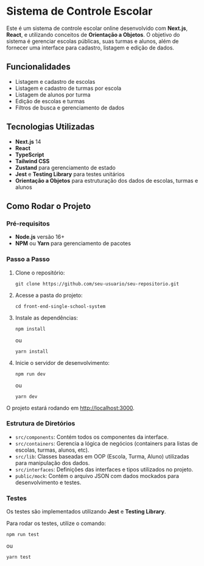 
<body>
  <h1>Sistema de Controle Escolar</h1>
  <p>
    Este é um sistema de controle escolar online desenvolvido com <strong>Next.js</strong>, <strong>React</strong>, e utilizando conceitos de <strong>Orientação a Objetos</strong>. O objetivo do sistema é gerenciar escolas públicas, suas turmas e alunos, além de fornecer uma interface para cadastro, listagem e edição de dados.
  </p>

  <h2>Funcionalidades</h2>
  <ul>
    <li>Listagem e cadastro de escolas</li>
    <li>Listagem e cadastro de turmas por escola</li>
    <li>Listagem de alunos por turma</li>
    <li>Edição de escolas e turmas</li>
    <li>Filtros de busca e gerenciamento de dados</li>
  </ul>

  <h2>Tecnologias Utilizadas</h2>
  <ul>
    <li><strong>Next.js</strong> 14</li>
    <li><strong>React</strong></li>
    <li><strong>TypeScript</strong></li>
    <li><strong>Tailwind CSS</strong></li>
    <li><strong>Zustand</strong> para gerenciamento de estado</li>
    <li><strong>Jest</strong> e <strong>Testing Library</strong> para testes unitários</li>
    <li><strong>Orientação a Objetos</strong> para estruturação dos dados de escolas, turmas e alunos</li>
  </ul>

  <h2>Como Rodar o Projeto</h2>

  <h3>Pré-requisitos</h3>
  <ul>
    <li><strong>Node.js</strong> versão 16+</li>
    <li><strong>NPM</strong> ou <strong>Yarn</strong> para gerenciamento de pacotes</li>
  </ul>

  <h3>Passo a Passo</h3>
  <ol>
    <li>Clone o repositório:
      <pre><code>git clone https://github.com/seu-usuario/seu-repositorio.git</code></pre>
    </li>
    <li>Acesse a pasta do projeto:
      <pre><code>cd front-end-single-school-system</code></pre>
    </li>
    <li>Instale as dependências:
      <pre><code>npm install</code></pre>
      ou
      <pre><code>yarn install</code></pre>
    </li>
    <li>Inicie o servidor de desenvolvimento:
      <pre><code>npm run dev</code></pre>
      ou
      <pre><code>yarn dev</code></pre>
    </li>
  </ol>

  <p>
    O projeto estará rodando em <a href="http://localhost:3000">http://localhost:3000</a>.
  </p>

  <h3>Estrutura de Diretórios</h3>
  <ul>
    <li><code>src/components</code>: Contém todos os componentes da interface.</li>
    <li><code>src/containers</code>: Gerencia a lógica de negócios (containers para listas de escolas, turmas, alunos, etc).</li>
    <li><code>src/lib</code>: Classes baseadas em OOP (Escola, Turma, Aluno) utilizadas para manipulação dos dados.</li>
    <li><code>src/interfaces</code>: Definições das interfaces e tipos utilizados no projeto.</li>
    <li><code>public/mock</code>: Contém o arquivo JSON com dados mockados para desenvolvimento e testes.</li>
  </ul>

  <h3>Testes</h3>
  <p>Os testes são implementados utilizando <strong>Jest</strong> e <strong>Testing Library</strong>.</p>
  <p>Para rodar os testes, utilize o comando:</p>
  <pre><code>npm run test</code></pre>
  ou
  <pre><code>yarn test</code></pre>

</body>
</html>
